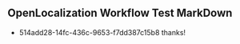 ## OpenLocalization Workflow Test MarkDown
* 514add28-14fc-436c-9653-f7dd387c15b8 thanks!

<!--HONumber=Aug16_HO4-->


